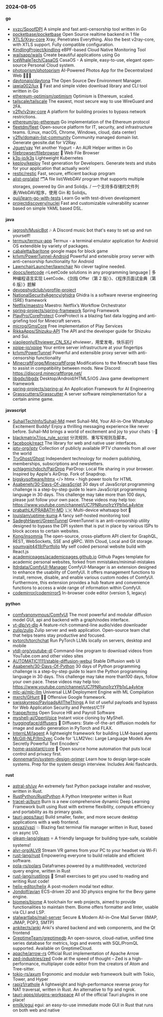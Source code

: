 ### 2024-08-05

#### go
* [xvzc/SpoofDPI](https://github.com/xvzc/SpoofDPI) A simple and fast anti-censorship tool written in Go
* [pocketbase/pocketbase](https://github.com/pocketbase/pocketbase) Open Source realtime backend in 1 file
* [XTLS/Xray-core](https://github.com/XTLS/Xray-core) Xray, Penetrates Everything. Also the best v2ray-core, with XTLS support. Fully compatible configuration.
* [KindlingProject/kindling](https://github.com/KindlingProject/kindling) eBPF-based Cloud Native Monitoring Tool
* [wailsapp/wails](https://github.com/wailsapp/wails) Create beautiful applications using Go
* [IceWhaleTech/CasaOS](https://github.com/IceWhaleTech/CasaOS) CasaOS - A simple, easy-to-use, elegant open-source Personal Cloud system.
* [photoprism/photoprism](https://github.com/photoprism/photoprism) AI-Powered Photos App for the Decentralized Web 🌈💎✨
* [daytonaio/daytona](https://github.com/daytonaio/daytona) The Open Source Dev Environment Manager.
* [iawia002/lux](https://github.com/iawia002/lux) 👾 Fast and simple video download library and CLI tool written in Go
* [ethereum-optimism/optimism](https://github.com/ethereum-optimism/optimism) Optimism is Ethereum, scaled.
* [tailscale/tailscale](https://github.com/tailscale/tailscale) The easiest, most secure way to use WireGuard and 2FA.
* [v2fly/v2ray-core](https://github.com/v2fly/v2ray-core) A platform for building proxies to bypass network restrictions.
* [ethereum/go-ethereum](https://github.com/ethereum/go-ethereum) Go implementation of the Ethereum protocol
* [fleetdm/fleet](https://github.com/fleetdm/fleet) Open-source platform for IT, security, and infrastructure teams. (Linux, macOS, Chrome, Windows, cloud, data center)
* [v2fly/domain-list-community](https://github.com/v2fly/domain-list-community) Community managed domain list. Generate geosite.dat for V2Ray.
* [Jguer/yay](https://github.com/Jguer/yay) Yet another Yogurt - An AUR Helper written in Go
* [filebrowser/filebrowser](https://github.com/filebrowser/filebrowser) 📂 Web File Browser
* [k3s-io/k3s](https://github.com/k3s-io/k3s) Lightweight Kubernetes
* [keploy/keploy](https://github.com/keploy/keploy) Test generation for Developers. Generate tests and stubs for your application that actually work!
* [restic/restic](https://github.com/restic/restic) Fast, secure, efficient backup program
* [alist-org/alist](https://github.com/alist-org/alist) 🗂️A file list/WebDAV program that supports multiple storages, powered by Gin and Solidjs. / 一个支持多存储的文件列表/WebDAV程序，使用 Gin 和 Solidjs。
* [quii/learn-go-with-tests](https://github.com/quii/learn-go-with-tests) Learn Go with test-driven development
* [projectdiscovery/nuclei](https://github.com/projectdiscovery/nuclei) Fast and customizable vulnerability scanner based on simple YAML based DSL.

#### java
* [jagrosh/MusicBot](https://github.com/jagrosh/MusicBot) 🎶 A Discord music bot that's easy to set up and run yourself!
* [termux/termux-app](https://github.com/termux/termux-app) Termux - a terminal emulator application for Android OS extendible by variety of packages.
* [cabaletta/baritone](https://github.com/cabaletta/baritone) google maps for block game
* [krlvm/PowerTunnel-Android](https://github.com/krlvm/PowerTunnel-Android) Powerful and extensible proxy server with anti-censorship functionality for Android
* [LawnchairLauncher/lawnchair](https://github.com/LawnchairLauncher/lawnchair) No clever tagline needed.
* [doocs/leetcode](https://github.com/doocs/leetcode) 🔥LeetCode solutions in any programming language | 多种编程语言实现 LeetCode、《剑指 Offer（第 2 版）》、《程序员面试金典（第 6 版）》题解
* [devopshydclub/vprofile-project](https://github.com/devopshydclub/vprofile-project)
* [NationalSecurityAgency/ghidra](https://github.com/NationalSecurityAgency/ghidra) Ghidra is a software reverse engineering (SRE) framework
* [Netflix/maestro](https://github.com/Netflix/maestro) Maestro: Netflix’s Workflow Orchestrator
* [spring-projects/spring-framework](https://github.com/spring-projects/spring-framework) Spring Framework
* [PlayPro/CoreProtect](https://github.com/PlayPro/CoreProtect) CoreProtect is a blazing fast data logging and anti-griefing tool for Minecraft servers.
* [microg/GmsCore](https://github.com/microg/GmsCore) Free implementation of Play Services
* [RikkaApps/Shizuku-API](https://github.com/RikkaApps/Shizuku-API) The API and the developer guide for Shizuku and Sui.
* [xiaojieonly/Ehviewer_CN_SXJ](https://github.com/xiaojieonly/Ehviewer_CN_SXJ) ehviewer，用爱发电，快乐前行
* [xpipe-io/xpipe](https://github.com/xpipe-io/xpipe) Your entire server infrastructure at your fingertips
* [krlvm/PowerTunnel](https://github.com/krlvm/PowerTunnel) Powerful and extensible proxy server with anti-censorship functionality
* [MinecraftForge/MinecraftForge](https://github.com/MinecraftForge/MinecraftForge) Modifications to the Minecraft base files to assist in compatibility between mods. New Discord: https://discord.minecraftforge.net/
* [libgdx/libgdx](https://github.com/libgdx/libgdx) Desktop/Android/HTML5/iOS Java game development framework
* [spring-projects/spring-ai](https://github.com/spring-projects/spring-ai) An Application Framework for AI Engineering
* [Grasscutters/Grasscutter](https://github.com/Grasscutters/Grasscutter) A server software reimplementation for a certain anime game.

#### javascript
* [SuhailTechInfo/Suhail-Md](https://github.com/SuhailTechInfo/Suhail-Md) meet Suhail-Md, Your All-in-One WhatsApp Excitement Buddy! Enjoy a thrilling messaging experience like never before. Suhail-Md brings a world of excitement and joy to your chats ✨🤖
* [blackmatrix7/ios_rule_script](https://github.com/blackmatrix7/ios_rule_script) 分流规则、重写写规则及脚本。
* [facebook/react](https://github.com/facebook/react) The library for web and native user interfaces.
* [iptv-org/iptv](https://github.com/iptv-org/iptv) Collection of publicly available IPTV channels from all over the world
* [TryGhost/Ghost](https://github.com/TryGhost/Ghost) Independent technology for modern publishing, memberships, subscriptions and newsletters.
* [schlagmichdoch/PairDrop](https://github.com/schlagmichdoch/PairDrop) PairDrop: Local file sharing in your browser. Inspired by Apple's AirDrop. Fork of Snapdrop.
* [bigskysoftware/htmx](https://github.com/bigskysoftware/htmx) </> htmx - high power tools for HTML
* [Asabeneh/30-Days-Of-JavaScript](https://github.com/Asabeneh/30-Days-Of-JavaScript) 30 days of JavaScript programming challenge is a step-by-step guide to learn JavaScript programming language in 30 days. This challenge may take more than 100 days, please just follow your own pace. These videos may help too: https://www.youtube.com/channel/UC7PNRuno1rzYPb1xLa4yktw
* [prabathLK/PRABATH-MD](https://github.com/prabathLK/PRABATH-MD) 🇱🇰 Multi-device whatsapp bot 🎉
* [louislam/uptime-kuma](https://github.com/louislam/uptime-kuma) A fancy self-hosted monitoring tool
* [SadeghHayeri/GreenTunnel](https://github.com/SadeghHayeri/GreenTunnel) GreenTunnel is an anti-censorship utility designed to bypass the DPI system that is put in place by various ISPs to block access to certain websites.
* [Kong/insomnia](https://github.com/Kong/insomnia) The open-source, cross-platform API client for GraphQL, REST, WebSockets, SSE and gRPC. With Cloud, Local and Git storage.
* [soumyajit4419/Portfolio](https://github.com/soumyajit4419/Portfolio) My self coded personal website build with React.js
* [academicpages/academicpages.github.io](https://github.com/academicpages/academicpages.github.io) Github Pages template for academic personal websites, forked from mmistakes/minimal-mistakes
* [ltdrdata/ComfyUI-Manager](https://github.com/ltdrdata/ComfyUI-Manager) ComfyUI-Manager is an extension designed to enhance the usability of ComfyUI. It offers management functions to install, remove, disable, and enable various custom nodes of ComfyUI. Furthermore, this extension provides a hub feature and convenience functions to access a wide range of information within ComfyUI.
* [codemirror/codemirror5](https://github.com/codemirror/codemirror5) In-browser code editor (version 5, legacy)

#### python
* [comfyanonymous/ComfyUI](https://github.com/comfyanonymous/ComfyUI) The most powerful and modular diffusion model GUI, api and backend with a graph/nodes interface.
* [yt-dlp/yt-dlp](https://github.com/yt-dlp/yt-dlp) A feature-rich command-line audio/video downloader
* [zulip/zulip](https://github.com/zulip/zulip) Zulip server and web application. Open-source team chat that helps teams stay productive and focused.
* [pytorch/torchchat](https://github.com/pytorch/torchchat) Run PyTorch LLMs locally on servers, desktop and mobile
* [ytdl-org/youtube-dl](https://github.com/ytdl-org/youtube-dl) Command-line program to download videos from YouTube.com and other video sites
* [AUTOMATIC1111/stable-diffusion-webui](https://github.com/AUTOMATIC1111/stable-diffusion-webui) Stable Diffusion web UI
* [Asabeneh/30-Days-Of-Python](https://github.com/Asabeneh/30-Days-Of-Python) 30 days of Python programming challenge is a step-by-step guide to learn the Python programming language in 30 days. This challenge may take more than100 days, follow your own pace. These videos may help too: https://www.youtube.com/channel/UC7PNRuno1rzYPb1xLa4yktw
* [mlc-ai/mlc-llm](https://github.com/mlc-ai/mlc-llm) Universal LLM Deployment Engine with ML Compilation
* [mxrch/GHunt](https://github.com/mxrch/GHunt) 🕵️‍♂️ Offensive Google framework.
* [swisskyrepo/PayloadsAllTheThings](https://github.com/swisskyrepo/PayloadsAllTheThings) A list of useful payloads and bypass for Web Application Security and Pentest/CTF
* [frappe/hrms](https://github.com/frappe/hrms) Open Source HR and Payroll Software
* [myshell-ai/OpenVoice](https://github.com/myshell-ai/OpenVoice) Instant voice cloning by MyShell.
* [huggingface/diffusers](https://github.com/huggingface/diffusers) 🤗 Diffusers: State-of-the-art diffusion models for image and audio generation in PyTorch and FLAX.
* [InternLM/lagent](https://github.com/InternLM/lagent) A lightweight framework for building LLM-based agents
* [McGill-NLP/llm2vec](https://github.com/McGill-NLP/llm2vec) Code for 'LLM2Vec: Large Language Models Are Secretly Powerful Text Encoders'
* [home-assistant/core](https://github.com/home-assistant/core) 🏡 Open source home automation that puts local control and privacy first.
* [donnemartin/system-design-primer](https://github.com/donnemartin/system-design-primer) Learn how to design large-scale systems. Prep for the system design interview. Includes Anki flashcards.

#### rust
* [astral-sh/uv](https://github.com/astral-sh/uv) An extremely fast Python package installer and resolver, written in Rust.
* [RustPython/RustPython](https://github.com/RustPython/RustPython) A Python Interpreter written in Rust
* [tracel-ai/burn](https://github.com/tracel-ai/burn) Burn is a new comprehensive dynamic Deep Learning Framework built using Rust with extreme flexibility, compute efficiency and portability as its primary goals.
* [tauri-apps/tauri](https://github.com/tauri-apps/tauri) Build smaller, faster, and more secure desktop applications with a web frontend.
* [sxyazi/yazi](https://github.com/sxyazi/yazi) 💥 Blazing fast terminal file manager written in Rust, based on async I/O.
* [gleam-lang/gleam](https://github.com/gleam-lang/gleam) ⭐️ A friendly language for building type-safe, scalable systems!
* [alvr-org/ALVR](https://github.com/alvr-org/ALVR) Stream VR games from your PC to your headset via Wi-Fi
* [rust-lang/rust](https://github.com/rust-lang/rust) Empowering everyone to build reliable and efficient software.
* [pola-rs/polars](https://github.com/pola-rs/polars) Dataframes powered by a multithreaded, vectorized query engine, written in Rust
* [rust-lang/rustlings](https://github.com/rust-lang/rustlings) 🦀 Small exercises to get you used to reading and writing Rust code!
* [helix-editor/helix](https://github.com/helix-editor/helix) A post-modern modal text editor.
* [Jondolf/avian](https://github.com/Jondolf/avian) ECS-driven 2D and 3D physics engine for the Bevy game engine.
* [biomejs/biome](https://github.com/biomejs/biome) A toolchain for web projects, aimed to provide functionalities to maintain them. Biome offers formatter and linter, usable via CLI and LSP.
* [stalwartlabs/mail-server](https://github.com/stalwartlabs/mail-server) Secure & Modern All-in-One Mail Server (IMAP, JMAP, POP3, SMTP)
* [ankitects/anki](https://github.com/ankitects/anki) Anki's shared backend and web components, and the Qt frontend
* [GreptimeTeam/greptimedb](https://github.com/GreptimeTeam/greptimedb) An open-source, cloud-native, unified time series database for metrics, logs and events with SQL/PromQL supported. Available on GreptimeCloud.
* [apache/arrow-rs](https://github.com/apache/arrow-rs) Official Rust implementation of Apache Arrow
* [zed-industries/zed](https://github.com/zed-industries/zed) Code at the speed of thought – Zed is a high-performance, multiplayer code editor from the creators of Atom and Tree-sitter.
* [tokio-rs/axum](https://github.com/tokio-rs/axum) Ergonomic and modular web framework built with Tokio, Tower, and Hyper
* [rapiz1/rathole](https://github.com/rapiz1/rathole) A lightweight and high-performance reverse proxy for NAT traversal, written in Rust. An alternative to frp and ngrok.
* [tauri-apps/plugins-workspace](https://github.com/tauri-apps/plugins-workspace) All of the official Tauri plugins in one place!
* [emilk/egui](https://github.com/emilk/egui) egui: an easy-to-use immediate mode GUI in Rust that runs on both web and native
